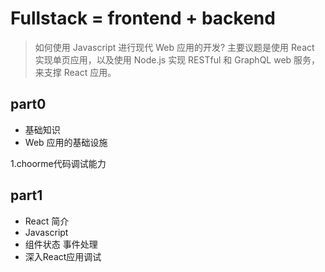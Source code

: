 # Fullstack = frontend + backend

> 如何使用 Javascript 进行现代 Web 应用的开发? 主要议题是使用 React 实现单页应用，以及使用 Node.js 实现 RESTful 和 GraphQL web 服务，来支撑 React 应用。

## part0
- 基础知识
- Web 应用的基础设施

1.choorme代码调试能力

## part1
- React 简介
- Javascript
- 组件状态 事件处理
- 深入React应用调试